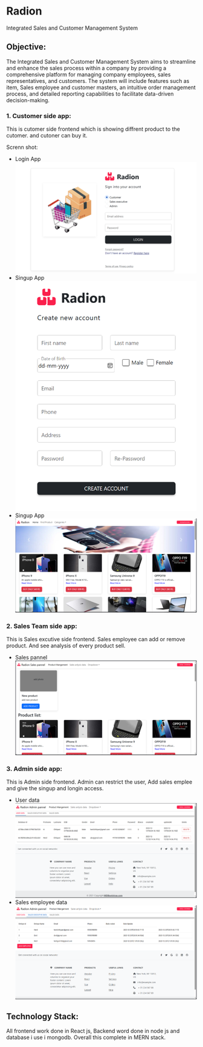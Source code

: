 # Radion

Integrated Sales and Customer Management System

## Objective:

The Integrated Sales and Customer Management System aims to streamline and enhance the sales process within a company by providing a comprehensive platform for managing company employees, sales representatives, and customers. The system will include features such as item, Sales employee and customer masters, an intuitive order management process, and detailed reporting capabilities to facilitate data-driven decision-making.

### 1. Customer side app:

This is cutomer side frontend which is showing diffrent product to the cutomer. and cutoner can buy it.

Screnn shot:

- Login App
  ![Screenshot1.png](./image/README/Screenshot1.png)
- Singup App
  ![Screenshot2.png](./image/README/Screenshot2.png)
- Singup App
  ![Screenshot3.png](./image/README/Screenshot3.png)

### 2. Sales Team side app:

This is Sales excutive side frontend. Sales employee can add or remove product. And see analysis of every product sell.


- Sales pannel
  ![Screenshot7.png](./image/README/Screenshot7.png)

### 3. Admin side app:

This is Admin side frontend. Admin can restrict the user, Add sales emplee and give the singup and longin access.

- User data
  ![Screenshot5.png](./image/README/Screenshot5.png)
- Sales employee data
  ![Screenshot6.png](./image/README/Screenshot6.png)

## Technology Stack:

All frontend work done in React js, Backend word done in node js and database i use i mongodb. Overall this complete in MERN stack.
